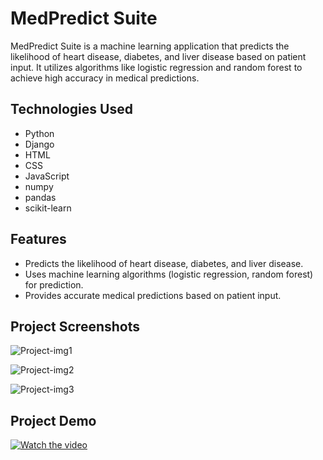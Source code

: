 # MedPredict Suite

MedPredict Suite is a machine learning application that predicts the likelihood of heart disease, diabetes, and liver disease based on patient input. It utilizes algorithms like logistic regression and random forest to achieve high accuracy in medical predictions.

## Technologies Used

- Python
- Django
- HTML
- CSS
- JavaScript
- numpy
- pandas
- scikit-learn

## Features

- Predicts the likelihood of heart disease, diabetes, and liver disease.
- Uses machine learning algorithms (logistic regression, random forest) for prediction.
- Provides accurate medical predictions based on patient input.

## Project Screenshots

![Project-img1](https://github.com/Divyajothi-Raja108/MedPredict-Suite/assets/171944205/d3c8e4b1-8ade-441c-b9d1-99a1ed819c0f)

![Project-img2](https://github.com/Divyajothi-Raja108/MedPredict-Suite/assets/171944205/8d4a8a78-fd0c-4d76-ab47-35859d5aaa6a)

![Project-img3](https://github.com/Divyajothi-Raja108/MedPredict-Suite/assets/171944205/24f783fc-2e9c-44eb-b121-51b19443eabe)

## Project Demo

[![Watch the video](![Project-img1](https://github.com/Divyajothi-Raja108/MedPredict-Suite/assets/171944205/e3ff2634-9eb5-467f-812b-b8c896702026)
)](https://github.com/Divyajothi-Raja108/MedPredict-Suite/assets/171944205/07b2a493-9a06-4608-91a6-f92efc76edf3)








